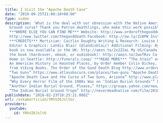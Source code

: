 ```yaml
---
title: I Visit the "Apache Death Cave"
date: "2019-09-25T21:00:10+08:00"
type: video
description: 'What is the deal with our obsession with the Native American Burial
  Ground curse? Thank you Patron deathlings, who make this work possible. http://www.patreon.com/thegooddeath
  ***WHERE ELSE YOU CAN FIND ME*** Website: http://www.orderofthegooddeath.com Twitter:
  http://www.twitter.com/thegooddeath Facebook: http://ow.ly/Zz8PW Instagram: http://www.instagram.com/thegooddeath
  ***CREDITS*** Mortician: Caitlin Doughty Writing & Research: Louise Hung (@LouiseHung1)
  Editor & Graphics: Landis Blair (@landisblair) Additional Filming: Ryan Saylor My
  book in now available in the UK: http://amzn.to/2x2Z2aL My US/Canada version of
  the book (hardcover, ebook, or audiobook): http://amzn.to/2wofRxv Co-Op Funeral
  Home in Seattle: http://funerals.coop/ ***READ MORE*** “The Stain” excerpt from Ghostland:
  An American History in Haunted Places, by Order member Colin Dickey, on sale now
  from Viking Books. The Order of the Good Death Blog http://www.orderofthegooddeath.com/the-stain
  “Two Guns” https://www.atlasobscura.com/places/two-guns “Apache Death Cave” https://www.atlasobscura.com/places/apache-death-cave
  “Apache Death Cave and the Curse of Two Guns, Arizona” http://www.placesthatwere.com/2015/07/apache-death-cave-and-curse-of-two-guns.html
  “Why Every Horror Film of the 1980s Was on ‘Indian Burial Grounds’” https://www.atlasobscura.com/articles/why-every-horror-film-of-1980s-was-built-on-indian-burial-grounds
  “Another Indian Burial Ground, Please…” https://groups.yahoo.com/neo/groups/native_truth/conversations/topics/86
  “The Indian Burial Ground Trope” http://neverdeadnative.com/film/2016/10/9/indian-burial-ground'
publishdate: "2018-02-23T18:25:21.000Z"
url: /askamortician/YRhVZ6JsltU/
providers:
  youtube:
    id: YRhVZ6JsltU
---
```

